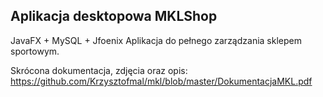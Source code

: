 ## Aplikacja desktopowa MKLShop

JavaFX + MySQL + Jfoenix
Aplikacja do pełnego zarządzania sklepem sportowym.

Skrócona dokumentacja, zdjęcia oraz opis:
https://github.com/Krzysztofmal/mkl/blob/master/DokumentacjaMKL.pdf
